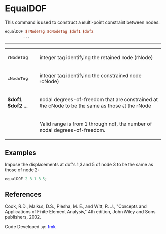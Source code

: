 # EqualDOF

<p>This command is used to construct a multi-point constraint between
nodes.</p>

```tcl
equalDOF $rNodeTag $cNodeTag $dof1 $dof2
        ...
```
<hr />
<table>
<tbody>
<tr class="odd">
<td><p><code class="parameter-table-variable">rNodeTag</code></p></td>
<td><p>integer tag identifying the retained node (rNode)</p></td>
</tr>
<tr class="even">
<td><p><code class="parameter-table-variable">cNodeTag</code></p></td>
<td><p>integer tag identifying the constrained node (cNode)</p></td>
</tr>
<tr class="odd">
<td><p><strong>$dof1 $dof2 ...</strong></p></td>
<td><p>nodal degrees-of-freedom that are constrained at the cNode to be
the same as those at the rNode</p></td>
</tr>
<tr class="even">
<td></td>
<td><p>Valid range is from 1 through ndf, the number of nodal
degrees-of-freedom.</p></td>
</tr>
</tbody>
</table>

## Examples

Impose the displacements at dof's 1,3 and 5 of node 3 to be the same
as those of node 2:

```tcl
equalDOF 2 3 1 3 5;
```

## References
<p>Cook, R.D., Malkus, D.S., Plesha, M. E., and Witt, R. J., "Concepts
and Applications of Finite Element Analysis," 4th edition, John Wiley
and Sons publishers, 2002.</p>

<p>Code Developed by: <span style="color:blue"> fmk
</span></p>
